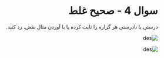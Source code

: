 <div dir="rtl">

# سوال 4 - صحیح غلط

درستی یا نادرستی هر گزاره را ثابت کرده یا با آوردن مثال نقض، رد کنید.

![des](http://s17.picofile.com/file/8411726900/111.png)

    

![des](http://s16.picofile.com/file/8411727292/222.png)


</div>
